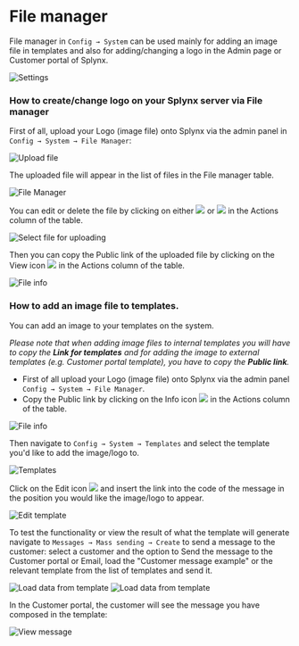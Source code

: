File manager
===========

File manager in `Config → System` can be used mainly for adding an image file in templates and also for adding/changing a logo in the Admin page or Customer portal of Splynx.

![Settings](menu.png)

### How to create/change logo on your Splynx server via File manager

First of all, upload your Logo (image file) onto Splynx via the admin panel in `Config → System → File Manager`:

![Upload file](upload_file.png)

The uploaded file will appear in the list of files in the File manager table.

![File Manager](fm1.png)

You can edit or delete the file by clicking on either <icon class="image-icon">![](edit.png)</icon> or <icon class="image-icon">![](delete.png)</icon> in the Actions column of the table.

![Select file for uploading](select_file.png)

Then you can copy the Public link of the uploaded file by clicking on the View icon <icon class="image-icon">![](view.png)</icon> in the Actions column of the table.

![File info](file_info.png)


### How to add an image file to templates.

You can add an image to your templates on the system.

*Please note that when adding image files to internal templates you will have to copy the **Link for templates** and for adding the image to external templates (e.g. Customer portal template), you have to copy the **Public link**.*

* First of all upload your Logo (image file) onto Splynx via the admin panel  `Config → System → File Manager`.
* Copy the Public link by clicking on the Info icon <icon class="image-icon">![](info_icon.png)</icon> in the Actions column of the table.

![File info](file_info.png)

Then navigate to `Config → System → Templates` and select the template you'd like to add the image/logo to.

![Templates](templates.png)

Click on the Edit icon <icon class="image-icon">![](edit.png)</icon> and insert the link into the code of the message in the position you would like the image/logo to appear.

![Edit template](edit_template.png)


To test the functionality or view the result of what the template will generate navigate to `Messages → Mass sending → Create` to send a message to the customer: select a customer and the option to Send the message to the Customer portal or Email, load the "Customer message example" or the relevant template from the list of templates and send it.

![Load data from template](load_template.png)
![Load data from template](load_template2.png)


In the Customer portal, the customer will see the message you have composed in the template:

![View message](preview.png)
